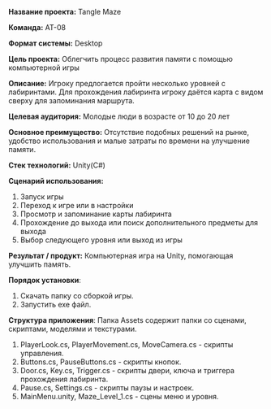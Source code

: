 **Название проекта:** Tangle Maze

**Команда:** АТ-08

**Формат системы:** Desktop 

**Цель проекта:** Облегчить процесс развития памяти с помощью компьютерной игры

**Описание:** Игроку предлогается пройти несколько уровней с лабиринтами. Для прохождения лабиринта игроку даётся карта с видом сверху для запоминания маршрута.

**Целевая аудитория:** Молодые люди в возрасте от 10 до 20 лет

**Основное преимущество:** Отсутствие подобных решений на рынке, удобство использования и малые затраты по времени на улучшение памяти.

**Стек технологий:** Unity(C#)

**Сценарий использования:**

1. Запуск игры
2. Переход к игре или в настройки
3. Просмотр и запоминание карты лабиринта
4. Прохождение до выхода или поиск дополнительного предметы для выхода
5. Выбор следующего уровня или выход из игры

**Результат / продукт:** Компьютерная игра на Unity, помогающая улучшить память.

**Порядок установки**:

1. Скачать папку со сборкой игры.
2. Запустить exe файл.

**Структура приложения**:
Папка Assets содержит папки со сценами, скриптами, моделями и текстурами.

1. PlayerLook.cs, PlayerMovement.cs, MoveCamera.cs - скрипты управления.
2. Buttons.cs, PauseButtons.cs - скрипты кнопок.
3. Door.cs, Key.cs, Trigger.cs - скрипты двери, ключа и триггера прохождения лабиринта.
4. Pause.cs, Settings.cs - скрипты паузы и настроек.
5. MainMenu.unity, Maze_Level_1.cs - сцены меню и уровня.
